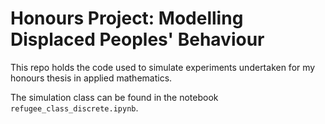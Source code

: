 # Honours Project: Modelling Displaced Peoples' Behaviour

This repo holds the code used to simulate experiments undertaken for my honours thesis in applied mathematics. 

The simulation class can be found in the notebook `refugee_class_discrete.ipynb`. 
